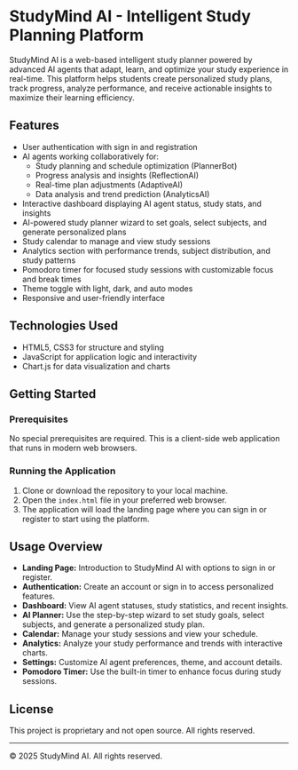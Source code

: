 # StudyMind AI - Intelligent Study Planning Platform

StudyMind AI is a web-based intelligent study planner powered by advanced AI agents that adapt, learn, and optimize your study experience in real-time. This platform helps students create personalized study plans, track progress, analyze performance, and receive actionable insights to maximize their learning efficiency.

## Features

- User authentication with sign in and registration
- AI agents working collaboratively for:
  - Study planning and schedule optimization (PlannerBot)
  - Progress analysis and insights (ReflectionAI)
  - Real-time plan adjustments (AdaptiveAI)
  - Data analysis and trend prediction (AnalyticsAI)
- Interactive dashboard displaying AI agent status, study stats, and insights
- AI-powered study planner wizard to set goals, select subjects, and generate personalized plans
- Study calendar to manage and view study sessions
- Analytics section with performance trends, subject distribution, and study patterns
- Pomodoro timer for focused study sessions with customizable focus and break times
- Theme toggle with light, dark, and auto modes
- Responsive and user-friendly interface

## Technologies Used

- HTML5, CSS3 for structure and styling
- JavaScript for application logic and interactivity
- Chart.js for data visualization and charts

## Getting Started

### Prerequisites

No special prerequisites are required. This is a client-side web application that runs in modern web browsers.

### Running the Application

1. Clone or download the repository to your local machine.
2. Open the `index.html` file in your preferred web browser.
3. The application will load the landing page where you can sign in or register to start using the platform.

## Usage Overview

- **Landing Page:** Introduction to StudyMind AI with options to sign in or register.
- **Authentication:** Create an account or sign in to access personalized features.
- **Dashboard:** View AI agent statuses, study statistics, and recent insights.
- **AI Planner:** Use the step-by-step wizard to set study goals, select subjects, and generate a personalized study plan.
- **Calendar:** Manage your study sessions and view your schedule.
- **Analytics:** Analyze your study performance and trends with interactive charts.
- **Settings:** Customize AI agent preferences, theme, and account details.
- **Pomodoro Timer:** Use the built-in timer to enhance focus during study sessions.

## License

This project is proprietary and not open source. All rights reserved.

---

© 2025 StudyMind AI. All rights reserved.
